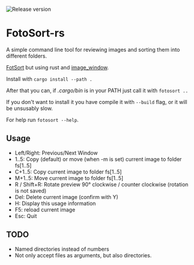 ![Release version](https://img.shields.io/github/v/release/phil0x2e/FotoSort-rs)

# FotoSort-rs
A simple command line tool for reviewing images and sorting them into different folders.

[FotSort](https://github.com/phil0x2e/FotoSort) but using rust and [image\_window](https://github.com/phil0x2e/image_window).

Install with `cargo install --path .`

After that you can, if *.cargo/bin* is in your PATH just call it with `fotosort ..`

If you don't want to install it you have compile it with `--build` flag, or it will be unsusably slow.

For help run `fotosort --help`.

## Usage
- Left/Right: Previous/Next Window
- 1..5: Copy (default) or move (when -m is set) current image to folder fs[1..5]
- C+1..5: Copy current image to folder fs[1..5]
- M+1..5: Move current image to folder fs[1..5]
- R / Shift+R: Rotate preview 90° clockwise / counter clockwise (rotation is not saved)
- Del: Delete current image (confirm with Y)
- H: Display this usage information
- F5: reload current image
- Esc: Quit

## TODO
- Named directories instead of numbers
- Not only accept files as arguments, but also directories.
